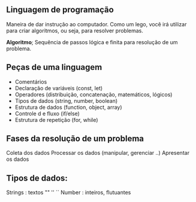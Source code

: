 ## Linguagem de programação

Maneira de dar instrução ao computador.
Como um lego, você irá utilizar para criar algoritmos, ou seja, para resolver problemas.

**Algoritmo**; Sequência de passos lógica e finita para resolução de um problema.

## Peças de uma linguagem
- Comentários
- Declaração  de variáveis (const, let)
- Operadores (distribuição, concatenação, matemáticos, lógicos)
- Tipos de dados (string, number, boolean)
- Estrutura de dados (function, object, array)
- Controle d e fluxo (if/else)
- Estrutura de repetição (for, while)

## Fases da resolução de um problema

Coleta dos dados
Processar os dados (manipular, gerenciar ..)
Apresentar os dados

## Tipos de dados:

Strings : textos "" '' ``
Number : inteiros, flutuantes